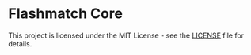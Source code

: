 # Flashmatch Core

This project is licensed under the MIT License - see the [LICENSE](LICENSE) file for details.

